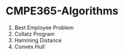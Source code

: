 # CMPE365-Algorithms
1. Best Employee Problem
2. Collatz Program
3. Hamming Distance
4. Convex Hull`
